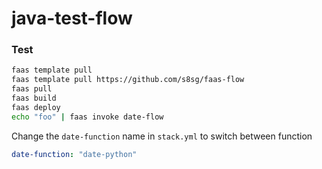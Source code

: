 # java-test-flow

### Test
```bash
faas template pull
faas template pull https://github.com/s8sg/faas-flow 
faas pull
faas build
faas deploy
echo "foo" | faas invoke date-flow
```
Change the `date-function` name in `stack.yml` to switch between function
```yml
date-function: "date-python"
```
